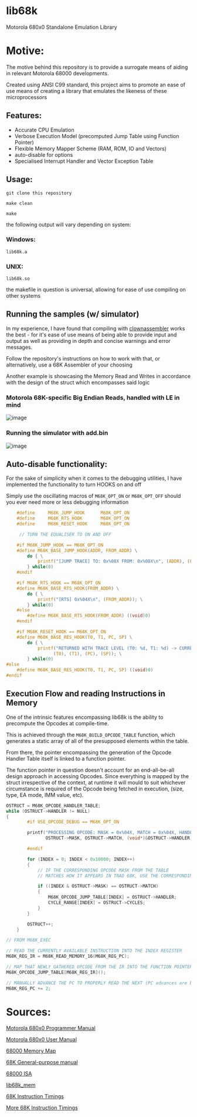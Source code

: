 # lib68k
Motorola 680x0 Standalone Emulation Library

# Motive:

The motive behind this repository is to provide a surrogate means of aiding in relevant Motorola 68000 developments.

Created using ANSI C99 standard, this project aims to promote an ease of use means of creating a library that emulates the likeness of these microprocessors

## Features:

 - Accurate CPU Emulation
 - Verbose Execution Model (precomputed Jump Table using Function Pointer)
 - Flexible Memory Mapper Scheme (RAM, ROM, IO and Vectors)
 - auto-disable for options
 - Specialised Interrupt Handler and Vector Exception Table  
 

## Usage:

```
git clone this repository

make clean

make
```

the following output will vary depending on system:

### Windows:

```
lib68k.a
```

### UNIX:

```
lib68k.so
```

the makefile in question is universal, allowing for ease of use compiling on other systems

## Running the samples (w/ simulator)

In my experience, I have found that compiling with [clownassembler](https://github.com/Clownacy/clownassembler) works the best - for it's ease of use means of being able to provide input and output as well as providing in depth and concise warnings and error messages.

Follow the repository's instructions on how to work with that, or alternatively, use a 68K Assembler of your choosing

Another example is showcasing the Memory Read and Writes in accordance with the design of the struct which encompasses said logic

### Motorola 68K-specific Big Endian Reads, handled with LE in mind

![image](https://github.com/user-attachments/assets/2bb2ef5e-c1c6-46c1-9c2c-928b9809aa50)

### Running the simulator with add.bin

![image](https://github.com/user-attachments/assets/d554a0a6-950e-4949-b085-b18a88a45440)

## Auto-disable functionality:

For the sake of simplicity when it comes to the debugging utilities, I have implemented the functionality to turn HOOKS on and off

Simply use the oscillating macros of ``M68K_OPT_ON`` or ``M68K_OPT_OFF`` should you ever need more or less debugging information

```C
 	#define 	M68K_JUMP_HOOK 		M68K_OPT_ON
	#define		M68K_RTS_HOOK		M68K_OPT_ON
	#define		M68K_RESET_HOOK		M68K_OPT_ON

	 // TURN THE EQUALISER TO ON AND OFF

	#if M68K_JUMP_HOOK == M68K_OPT_ON
    #define M68K_BASE_JUMP_HOOK(ADDR, FROM_ADDR) \
        do { \
            printf("[JUMP TRACE] TO: 0x%08X FROM: 0x%08X\n", (ADDR), (FROM_ADDR)); \
        } while(0)
	#endif

	#if M68K_RTS_HOOK == M68K_OPT_ON
    #define M68K_BASE_RTS_HOOK(FROM_ADDR) \
        do { \
            printf("[RTS] 0x%04X\n", (FROM_ADDR)); \
        } while(0)
	#else
    	#define M68K_BASE_RTS_HOOK(FROM_ADDR) ((void)0)
	#endif

	#if M68K_RESET_HOOK == M68K_OPT_ON
    #define M68K_BASE_RES_HOOK(T0, T1, PC, SP) \
        do { \
            printf("RETURNED WITH TRACE LEVEL (T0: %d, T1: %d) -> CURRENT PC: %d -> CURRENT SP: 0x%04X\n", \
                  (T0), (T1), (PC), (SP)); \
        } while(0)
#else
    #define M68K_BASE_RES_HOOK(T0, T1, PC, SP) ((void)0)
#endif
```

## Execution Flow and reading Instructions in Memory

One of the intrinsic features encompassing lib68k is the ability to precompute the Opcodes at compile-time. 

This is achieved through the ``M68K_BUILD_OPCODE_TABLE`` function, which generates a static array of all of the presupposed elements within the table. 

From there, the pointer encompassing the generation of the Opcode Handler Table itself is linked to a function pointer.

The function pointer in question doesn't account for an end-all-be-all design approach in accessing Opcodes. Since everything is mapped by the struct irrespective of the context, at runtime it will mould to suit whichever circumstance is required of the Opcode being fetched in execution, (size, type, EA mode, IMM value, etc).

```c
OSTRUCT = M68K_OPCODE_HANDLER_TABLE;
while (OSTRUCT->HANDLER != NULL)
{
        #if USE_OPCODE_DEBUG == M68K_OPT_ON

        printf("PROCESSING OPCODE: MASK = 0x%04X, MATCH = 0x%04X, HANDLER = %p\n",
               OSTRUCT->MASK, OSTRUCT->MATCH, (void*)&OSTRUCT->HANDLER);

        #endif

        for (INDEX = 0; INDEX < 0x10000; INDEX++)
        {
            // IF THE CORRESPONDING OPCODE MASK FROM THE TABLE 
            // MATCHES HOW IT APPEARS IN TRAD 68K, USE THE CORRESPONDING AMOUNT OF CYCLES

            if ((INDEX & OSTRUCT->MASK) == OSTRUCT->MATCH)
            {
                M68K_OPCODE_JUMP_TABLE[INDEX] = OSTRUCT->HANDLER;
                CYCLE_RANGE[INDEX] = OSTRUCT->CYCLES;               
            }
        }

        OSTRUCT++;
    }
```

```c
// FROM M68K_EXEC

// READ THE CURRENTLY AVAILABLE INSTRUCTION INTO THE INDEX REGISTER
M68K_REG_IR = M68K_READ_MEMORY_16(M68K_REG_PC);

// MAP THAT NEWLY GATHERED OPCODE FROM THE IR INTO THE FUNCTION POINTER
M68K_OPCODE_JUMP_TABLE[M68K_REG_IR]();

// MANUALLY ADVANCE THE PC TO PROPERLY READ THE NEXT (PC advances are bound to change based on EA mode in Opcode def)
M68K_REG_PC += 2;
``` 

 # Sources:

[Motorola 680x0 Programmer Manual](https://www.nxp.com/docs/en/reference-manual/M68000PRM.pdf)

[Motorola 680x0 User Manual](https://www.nxp.com/docs/en/reference-manual/MC68000UM.pdf)

[68000 Memory Map](https://www.mwftr.com/ucF08/LEC05-68K-1.pdf)

[68K General-purpose manual](https://www.cpcwiki.eu/imgs/7/7a/MC68000_User%27s_Manual.pdf)

[68000 ISA](http://wpage.unina.it/rcanonic/didattica/ce1/docs/68000.pdf)

[lib68k_mem](https://github.com/hazzaclark/lib68k_mem)

[68K Instruction Timings](https://wiki.neogeodev.org/index.php?title=68k_instructions_timings)

[More 68K Instruction Timings](https://oldwww.nvg.ntnu.no/amiga/MC680x0_Sections/mc68000timing.HTML)

